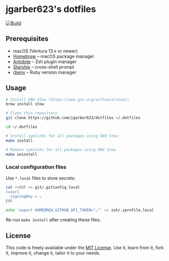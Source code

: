 # jgarber623's dotfiles

[![Build](https://img.shields.io/github/actions/workflow/status/jgarber623/dotfiles/ci.yml?branch=main&logo=github&style=for-the-badge)](https://github.com/jgarber623/dotfiles/actions/workflows/ci.yml)

## Prerequisites

- macOS (Ventura 13.x or newer)
- [Homebrew](https://brew.sh) – macOS package manager
- [Antidote](https://getantidote.github.io) – Zsh plugin manager
- [Starship](https://starship.rs) – cross-shell prompt
- [rbenv](https://github.com/rbenv/rbenv) – Ruby version manager

## Usage

```sh
# Install GNU Stow (https://www.gnu.org/software/stow/)
brew install stow

# Clone this repository
git clone https://github.com/jgarber623/dotfiles ~/.dotfiles

cd ~/.dotfiles

# Install symlinks for all packages using GNU Stow
make install

# Remove symlinks for all packages using GNU Stow
make uninstall
```

### Local configuration files

Use `*.local` files to store secrets:

```sh
cat <<EOF >> git/.gitconfig.local
[user]
  signingKey = …
EOF

echo 'export HOMEBREW_GITHUB_API_TOKEN="…"' >> zsh/.zprofile.local
```

Re-run `make install` after creating these files.

## License

This code is freely available under the [MIT License](https://opensource.org/licenses/MIT). Use it, learn from it, fork it, improve it, change it, tailor it to your needs.
